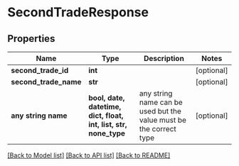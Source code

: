 # SecondTradeResponse


## Properties
Name | Type | Description | Notes
------------ | ------------- | ------------- | -------------
**second_trade_id** | **int** |  | [optional] 
**second_trade_name** | **str** |  | [optional] 
**any string name** | **bool, date, datetime, dict, float, int, list, str, none_type** | any string name can be used but the value must be the correct type | [optional]

[[Back to Model list]](../README.md#documentation-for-models) [[Back to API list]](../README.md#documentation-for-api-endpoints) [[Back to README]](../README.md)


